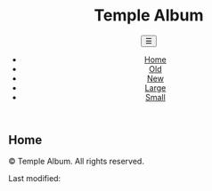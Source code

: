 <!DOCTYPE html>
<html lang="en">
<head>
    <meta charset="UTF-8">
    <meta name="viewport" content="width=device-width, initial-scale=1.0">
    <title>Filtered Temple Album</title>
    <link rel="stylesheet" href="styles/filtered-temples.css">
    <link rel="stylesheet" href="styles/filtered-temples-large.css" media="(min-width: 768px)">
    <link href="https://fonts.googleapis.com/css2?family=Roboto:wght@400;700&display=swap" rel="stylesheet">
    <script defer src="scripts/filtered-temples.js"></script>
</head>
<body>
    <header>
        <h1>Temple Album</h1>
        <nav>
            <button id="hamburger">&#9776;</button>
            <ul id="menu">
                <li><a href="#" data-filter="home">Home</a></li>
                <li><a href="#" data-filter="old">Old</a></li>
                <li><a href="#" data-filter="new">New</a></li>
                <li><a href="#" data-filter="large">Large</a></li>
                <li><a href="#" data-filter="small">Small</a></li>
            </ul>
        </nav>
    </header>
    <main>
        <h2>Home</h2>
        <div id="temple-cards" class="gallery"></div>
    </main>
    <footer>
        <p>&copy; <span id="year"></span> Temple Album. All rights reserved.</p>
        <p>Last modified: <span id="lastModified"></span></p>
    </footer>
</body>
</html>


